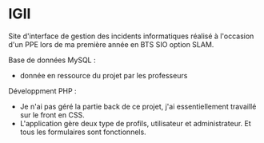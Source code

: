 # IGII
Site d'interface de gestion des incidents informatiques réalisé à l'occasion d'un PPE lors de ma première année en BTS SIO option SLAM.

Base de données MySQL :
- donnée en ressource du projet par les professeurs

Développment PHP :
- Je n'ai pas géré la partie back de ce projet, j'ai essentiellement travaillé sur le front en CSS.
- L'application gère deux type de profils, utilisateur et administrateur. Et tous les formulaires sont fonctionnels.
